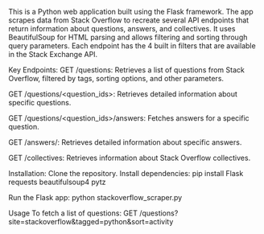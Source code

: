 This is a Python web application built using the Flask framework. The app scrapes data from Stack Overflow to recreate several API endpoints that return information about questions, answers, and collectives. It uses BeautifulSoup for HTML parsing and allows filtering and sorting through query parameters. Each endpoint has the 4 built in filters that are available in the Stack Exchange API.


Key Endpoints:
GET /questions: Retrieves a list of questions from Stack Overflow, filtered by tags, sorting options, and other parameters.

GET /questions/<question_ids>: Retrieves detailed information about specific questions.

GET /questions/<question_ids>/answers: Fetches answers for a specific question.

GET /answers/<answerIDs>: Retrieves detailed information about specific answers.

GET /collectives: Retrieves information about Stack Overflow collectives.



Installation:
Clone the repository.
Install dependencies:
pip install Flask requests beautifulsoup4 pytz

Run the Flask app:
python stackoverflow_scraper.py


Usage
To fetch a list of questions:
GET /questions?site=stackoverflow&tagged=python&sort=activity